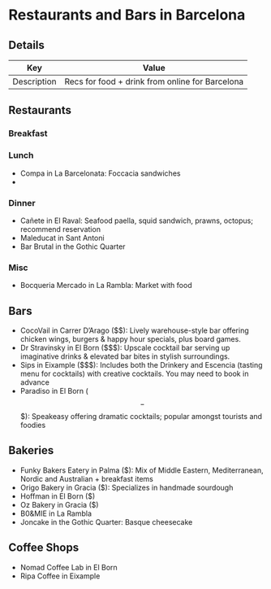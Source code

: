 # Restaurants and Bars in Barcelona
## Details
|  Key | Value|
| ------------- | ------------- |
| Description | Recs for food + drink from online for Barcelona |

## Restaurants
### Breakfast
### Lunch
- Compa in La Barcelonata: Foccacia sandwiches
- 
### Dinner
- Cañete in El Raval: Seafood paella, squid sandwich, prawns, octopus; recommend reservation
- Maleducat in Sant Antoni
- Bar Brutal in the Gothic Quarter
### Misc
- Bocqueria Mercado in La Rambla: Market with food
  

## Bars
- CocoVail in Carrer D’Arago ($$): Lively warehouse-style bar offering chicken wings, burgers & happy hour specials, plus board games.
- Dr Stravinsky in El Born ($$$): Upscale cocktail bar serving up imaginative drinks & elevated bar bites in stylish surroundings. 
- Sips in Eixample ($$$): Includes both the Drinkery and Escencia (tasting menu for cocktails) with creative cocktails. You may need to book in advance
- Paradiso in El Born ($$-$$$): Speakeasy offering dramatic cocktails; popular amongst tourists and foodies

## Bakeries
- Funky Bakers Eatery in Palma ($): Mix of Middle Eastern, Mediterranean, Nordic and Australian + breakfast items
- Origo Bakery in Gracia ($): Specializes in handmade sourdough
- Hoffman in El Born ($)
- Oz Bakery in Gracia ($)
- B0&MIE in La Rambla
- Joncake in the Gothic Quarter: Basque cheesecake

## Coffee Shops
- Nomad Coffee Lab in El Born
- Ripa Coffee in Eixample

